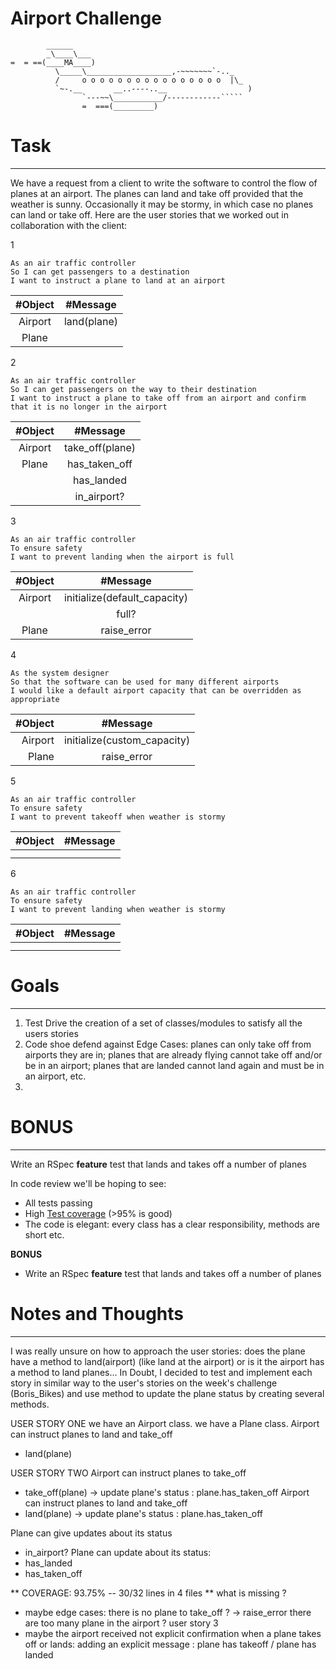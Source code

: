 Airport Challenge
=================

```
        ______
        _\____\___
=  = ==(____MA____)
          \_____\___________________,-~~~~~~~`-.._
          /     o o o o o o o o o o o o o o o o  |\_
          `~-.__       __..----..__                  )
                `---~~\___________/------------`````
                =  ===(_________)

```

# Task
------

We have a request from a client to write the software to control the flow of planes at an airport. The planes can land and take off provided that the weather is sunny. Occasionally it may be stormy, in which case no planes can land or take off.  Here are the user stories that we worked out in collaboration with the client:

1
```
As an air traffic controller
So I can get passengers to a destination
I want to instruct a plane to land at an airport
```
|    #Object    |   #Message    |
|:-------------:|:-------------:|
|    Airport    |  land(plane)  |
|     Plane     |               |

2
```
As an air traffic controller
So I can get passengers on the way to their destination
I want to instruct a plane to take off from an airport and confirm that it is no longer in the airport
```
|    #Object    |      #Message     |
|:-------------:|:-----------------:|
|    Airport    | take_off(plane)   |
|     Plane     |   has_taken_off   |
|               |   has_landed      |
|               |   in_airport?     |

3
```
As an air traffic controller
To ensure safety
I want to prevent landing when the airport is full
```
|    #Object    |             #Message             |
|:-------------:|:--------------------------------:|
|    Airport    |    initialize(default_capacity)  |
|               |                full?             |
|     Plane     |               raise_error        |

4
```
As the system designer
So that the software can be used for many different airports
I would like a default airport capacity that can be overridden as appropriate
```
|   #Object    |               #Message                 |
|-------------:|:--------------------------------------:|
|    Airport   |      initialize(custom_capacity)       |
|    Plane     |               raise_error              |


5
```
As an air traffic controller
To ensure safety
I want to prevent takeoff when weather is stormy
```
|    #Object    |   #Message    |
|:-------------:|:-------------:|
|               |               |
|               |               |

6
```
As an air traffic controller
To ensure safety
I want to prevent landing when weather is stormy
```
|    #Object    |   #Message    |
|:-------------:|:-------------:|
|               |               |
|               |               |


# Goals
-------
1) Test Drive the creation of a set of classes/modules to satisfy all the users stories
2) Code shoe defend against Edge Cases: planes can only take off from airports they are in; planes that are already flying cannot take off and/or be in an airport; planes that are landed cannot land again and must be in an airport, etc.
3)

# BONUS
-------
Write an RSpec **feature** test that lands and takes off a number of planes

In code review we'll be hoping to see:

* All tests passing
* High [Test coverage](https://github.com/makersacademy/course/blob/main/pills/test_coverage.md) (>95% is good)
* The code is elegant: every class has a clear responsibility, methods are short etc.

**BONUS**

* Write an RSpec **feature** test that lands and takes off a number of planes

# Notes and Thoughts
--------------------
I was really unsure on how to approach the user stories: does the plane have a method to land(airport) (like land at the airport) or is it the airport has a method to land planes...
In Doubt,  I decided to test and implement each story in similar way to the user's stories on the week's challenge (Boris_Bikes) and use method to update the plane status by creating several methods.

USER STORY ONE
we have an Airport class.
we have a Plane class.
Airport can instruct planes to land and take_off
- land(plane)

USER STORY TWO
Airport can instruct planes to take_off
- take_off(plane) -> update plane's status : plane.has_taken_off
Airport can instruct planes to land and take_off
- land(plane) -> update plane's status : plane.has_taken_off

Plane can give updates about its status
- in_airport?
Plane can update about its status:
- has_landed
- has_taken_off

** COVERAGE:  93.75% -- 30/32 lines in 4 files **
what is missing ?
- maybe edge cases:
there is no plane to take_off ? -> raise_error
there are too many plane in the airport ? user story 3
- maybe the airport received not explicit confirmation when a plane takes off or lands:
adding an explicit message : plane has takeoff / plane has landed
